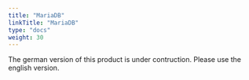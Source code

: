 ```yaml
---
title: "MariaDB"
linkTitle: "MariaDB"
type: "docs"
weight: 30
---
```


The german version of this product is under contruction. Please use the english version.